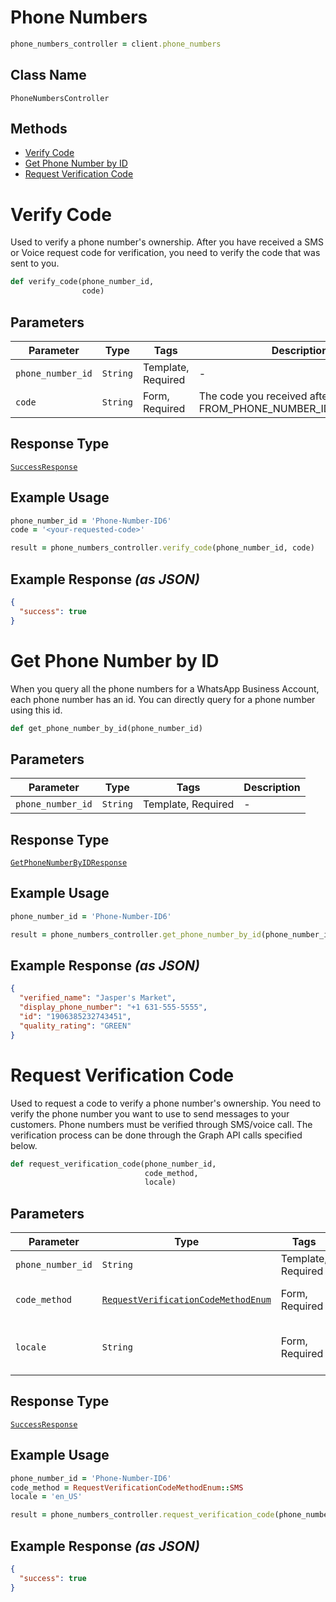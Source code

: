 # Phone Numbers

```ruby
phone_numbers_controller = client.phone_numbers
```

## Class Name

`PhoneNumbersController`

## Methods

* [Verify Code](../../doc/controllers/phone-numbers.md#verify-code)
* [Get Phone Number by ID](../../doc/controllers/phone-numbers.md#get-phone-number-by-id)
* [Request Verification Code](../../doc/controllers/phone-numbers.md#request-verification-code)


# Verify Code

Used to verify a phone number's ownership. After you have received a SMS or Voice request code for verification, you need to verify the code that was sent to you.

```ruby
def verify_code(phone_number_id,
                code)
```

## Parameters

| Parameter | Type | Tags | Description |
|  --- | --- | --- | --- |
| `phone_number_id` | `String` | Template, Required | - |
| `code` | `String` | Form, Required | The code you received after calling FROM_PHONE_NUMBER_ID/request_code. |

## Response Type

[`SuccessResponse`](../../doc/models/success-response.md)

## Example Usage

```ruby
phone_number_id = 'Phone-Number-ID6'
code = '<your-requested-code>'

result = phone_numbers_controller.verify_code(phone_number_id, code)
```

## Example Response *(as JSON)*

```json
{
  "success": true
}
```


# Get Phone Number by ID

When you query all the phone numbers for a WhatsApp Business Account, each phone number has an id. You can directly query for a phone number using this id.

```ruby
def get_phone_number_by_id(phone_number_id)
```

## Parameters

| Parameter | Type | Tags | Description |
|  --- | --- | --- | --- |
| `phone_number_id` | `String` | Template, Required | - |

## Response Type

[`GetPhoneNumberByIDResponse`](../../doc/models/get-phone-number-by-id-response.md)

## Example Usage

```ruby
phone_number_id = 'Phone-Number-ID6'

result = phone_numbers_controller.get_phone_number_by_id(phone_number_id)
```

## Example Response *(as JSON)*

```json
{
  "verified_name": "Jasper's Market",
  "display_phone_number": "+1 631-555-5555",
  "id": "1906385232743451",
  "quality_rating": "GREEN"
}
```


# Request Verification Code

Used to request a code to verify a phone number's ownership. You need to verify the phone number you want to use to send messages to your customers. Phone numbers must be verified through SMS/voice call. The verification process can be done through the Graph API calls specified below.

```ruby
def request_verification_code(phone_number_id,
                              code_method,
                              locale)
```

## Parameters

| Parameter | Type | Tags | Description |
|  --- | --- | --- | --- |
| `phone_number_id` | `String` | Template, Required | - |
| `code_method` | [`RequestVerificationCodeMethodEnum`](../../doc/models/request-verification-code-method-enum.md) | Form, Required | Chosen method for verification. |
| `locale` | `String` | Form, Required | Your locale. For example: "en_US". |

## Response Type

[`SuccessResponse`](../../doc/models/success-response.md)

## Example Usage

```ruby
phone_number_id = 'Phone-Number-ID6'
code_method = RequestVerificationCodeMethodEnum::SMS
locale = 'en_US'

result = phone_numbers_controller.request_verification_code(phone_number_id, code_method, locale)
```

## Example Response *(as JSON)*

```json
{
  "success": true
}
```

